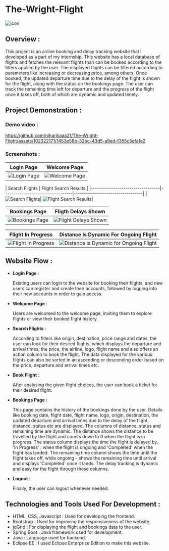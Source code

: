 # The-Wright-Flight


![Icon](https://github.com/niharikaaa21/The-Wright-Flight/assets/102322171/5d6320cb-f0e5-4ff1-9e5a-62553c04cfb6)


## Overview :
This project is an airline booking and delay tracking website that I developed as a part of my internship. This website has a local database of flights and fetches the relevant flights than can be booked according to the filters applied by the user. The displayed flights can be filtered according to parameters like increasing or decreasing price, among others. Once booked, the updated departure time due to the delay of the flight is shown for the flight, along with the status on the bookings page. The user can track the remaining time left for departure and the progress of the flight once it takes off, both of which are dynamic and updated timely.

## Project Demonstration :

### Demo video :
https://github.com/niharikaaa21/The-Wright-Flight/assets/102322171/1453e58b-32bc-43d5-a9ed-f355c5efa1e2

### Screenshots :

|      Login Page                     | Welcome Page |
|----------------------------------|----------------------------------|
| ![Login Page](https://github.com/niharikaaa21/The-Wright-Flight/assets/102322171/d914a297-e6d7-4a8b-b4c7-7c85dc316c65)       | ![Welcome Page](https://github.com/niharikaaa21/The-Wright-Flight/assets/102322171/20d7d7c3-35f0-4036-bf24-2935a3a0f896) |

| Search Flights                         | Flight Search Results                         |
|----------------------------------|----------------------------------|----------------------------------|
| ![Search Flights](https://github.com/niharikaaa21/The-Wright-Flight/assets/102322171/5fec1f88-52d5-4a09-88c2-19478bcdfa67)| ![Flight Search Results](https://github.com/niharikaaa21/The-Wright-Flight/assets/102322171/37eda1ce-11df-42a8-8118-22684fab3b8d)|

|      Bookings Page                     | Fligth Delays Shown |
|----------------------------------|----------------------------------|
| ![Bookings Page](https://github.com/niharikaaa21/The-Wright-Flight/assets/102322171/f2ecaaec-09fb-404b-bea1-88f3189108f0)       | ![Flight Delays Shown](https://github.com/niharikaaa21/The-Wright-Flight/assets/102322171/8ae1053b-f1cc-4d37-9d95-2f3ad9bf82da) |

|      Flight In Progress                     | Distance Is Dynamic For Ongoing Flight |
|----------------------------------|----------------------------------|
| ![Flight In Progress](https://github.com/niharikaaa21/The-Wright-Flight/assets/102322171/e9880d8e-170f-4d19-b1d1-2ac1674d974a)       | ![Distance is Dynamic for Ongoing Flight](https://github.com/niharikaaa21/The-Wright-Flight/assets/102322171/50b70cc4-029a-4d79-ac35-ee92fdd59040) |


## Website Flow :

- **Login Page** :
  
  Existing users can login to the website for booking their flights, and new users can register and create their accounts, followed by logging into their new accounts in order to gain access.
  
- **Welcome Page** :
  
  Users are welcomed to the welcome page, inviting them to explore flights or view their booked flight history.

- **Search Flights** :
  
  According to filters like origin, destination, price range and dates, the user can look for their desired flights, which displays the departure and arrival times, the price, the airline, logo, flight name and also offers an action column to book the flight. The data displayed for the various flights can also be sorted in an ascending or descending order based on the price, departure and arrival times etc.

- **Book Flight** :
  
  After analysing the given flight choices, the user can book a ticket for their desired flight. 

- **Bookings Page** :
  
  This page contains the history of the bookings done by the user. Details like booking date, flight date, flight name, logo, origin, destination, the updated departure and arrival times due to the delay of the flight, distance, status etc are displayed. The columns of distance, status and remaining time are dynamic. The distance shows the distance to be travelled by the flight and counts down to 0 when the flight is in progress. The status column displays the time the flight is delayed by, 'In Progress' : when the flight is ongoing and 'Completed' when the flight has landed. The remaining time column shows the time until the flight takes off, while ongoing - shows the remaining time until arrival and displays 'Completed' once it lands. The delay tracking is dynamic and easy for the flight through these columns.

- **Logout** :
  
  Finally, the user can logout whenever needed. 
  

## Technologies and Tools Used For Development :

- HTML, CSS, Javascript : Used for developing the frontend.
- Bootstrap : Used for improving the responsiveness of the website.
- jqGrid : For displaying the flight and bookings data to the user.
- Spring Boot : Java framework used for development.
- Java : Language used for backend.
- Eclipse EE : I used Eclipse Enterprise Edition to make this website.
